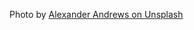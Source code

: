 
Photo by [Alexander Andrews on Unsplash](https://unsplash.com/@alex_andrews?utm_medium=referral&amp;utm_campaign=photographer-credit&amp;utm_content=creditBadge)
